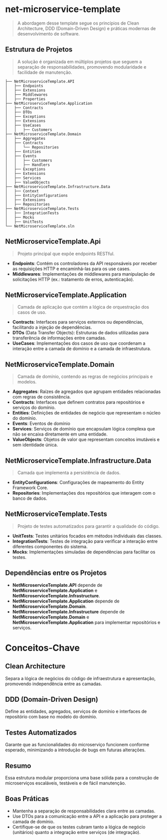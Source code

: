 # net-microservice-template
> A abordagem desse template segue os princípios de Clean Architecture, DDD (Domain-Driven Design) e práticas modernas de desenvolvimento de software.

## Estrutura de Projetos
> A solução é organizada em múltiplos projetos que seguem a separação de responsabilidades, promovendo modularidade e facilidade de manutenção.

```
├── NetMicroserviceTemplate.API
│   ├── Endpoints
│   ├── Extensions
│   ├── Middlewares
│   ├── Properties
├── NetMicroserviceTemplate.Application
│   ├── Contracts
│   ├── DTOs
│   ├── Exceptions
│   ├── Extensions
│   ├── UseCases
│   │   ├── Customers
├── NetMicroserviceTemplate.Domain
│   ├── Aggregates
│   ├── Contracts
│   │   └── Repositories
│   ├── Entities
│   ├── Events
│   │   ├── Customers
│   │   ├── Handlers
│   ├── Exceptions
│   ├── Extensions
│   ├── Services
│   ├── ValueObjects
├── NetMicroserviceTemplate.Infrastructure.Data
│   ├── Context
│   ├── EntityConfigurations
│   ├── Extensions
│   ├── Repositories
├── NetMicroserviceTemplate.Tests
│   ├── IntegrationTests
│   ├── Mocks
│   ├── UnitTests
└── NetMicroserviceTemplate.sln
```

## NetMicroserviceTemplate.Api
> Projeto principal que expõe endpoints RESTful.

* **Endpoints**: Contém os controladores da API responsáveis por receber as requisições HTTP e encaminhá-las para os use cases.
* **Middlewares**: Implementações de middlewares para manipulação de solicitações HTTP (ex.: tratamento de erros, autenticação).

## NetMicroserviceTemplate.Application
> Camada de aplicação que contém a lógica de orquestração dos casos de uso.

* **Contracts**: Interfaces para serviços externos ou dependências, facilitando a injeção de dependências.
* **DTOs** (Data Transfer Objects): Estruturas de dados utilizadas para transferência de informações entre camadas.
* **UseCases**: Implementações dos casos de uso que coordenam a interação entre a camada de domínio e a camada de infraestrutura.

## NetMicroserviceTemplate.Domain
> Camada de domínio, contendo as regras de negócios principais e modelos.

* **Aggregates**: Raízes de agregados que agrupam entidades relacionadas com regras de consistência.
* **Contracts**: Interfaces que definem contratos para repositórios e serviços do domínio.
* **Entities**: Definições de entidades de negócio que representam o núcleo do domínio.
* **Events**: Eventos de domínio
* **Services**: Serviços de domínio que encapsulam lógica complexa que não se encaixa diretamente em uma entidade.
* **ValueObjects**: Objetos de valor que representam conceitos imutáveis e sem identidade única.

## NetMicroserviceTemplate.Infrastructure.Data
> Camada que implementa a persistência de dados.

* **EntityConfigurations**: Configurações de mapeamento do Entity Framework Core.
* **Repositories**: Implementações dos repositórios que interagem com o banco de dados.

## NetMicroserviceTemplate.Tests
> Projeto de testes automatizados para garantir a qualidade do código.

* **UnitTests**: Testes unitários focados em métodos individuais das classes.
* **IntegrationTests**: Testes de integração para verificar a interação entre diferentes componentes do sistema.
* **Mocks**: Implementações simuladas de dependências para facilitar os testes.

## Dependências entre os Projetos
- **NetMicroserviceTemplate.API** depende de **NetMicroserviceTemplate.Application** e **NetMicroserviceTemplate.Infrastructure**.
- **NetMicroserviceTemplate.Application** depende de **NetMicroserviceTemplate.Domain**.
- **NetMicroserviceTemplate.Infrastructure** depende de **NetMicroserviceTemplate.Domain** e **NetMicroserviceTemplate.Application** para implementar repositórios e serviços.

# Conceitos-Chave

## Clean Architecture
Separa a lógica de negócios do código de infraestrutura e apresentação, promovendo independência entre as camadas.

## DDD (Domain-Driven Design)
Define as entidades, agregados, serviços de domínio e interfaces de repositório com base no modelo do domínio.

## Testes Automatizados
Garante que as funcionalidades do microserviço funcionem conforme esperado, minimizando a introdução de bugs em futuras alterações.

## Resumo
Essa estrutura modular proporciona uma base sólida para a construção de microserviços escaláveis, testáveis e de fácil manutenção.

## Boas Práticas
- Mantenha a separação de responsabilidades clara entre as camadas.
- Use DTOs para a comunicação entre a API e a aplicação para proteger a camada de domínio.
- Certifique-se de que os testes cubram tanto a lógica de negócio (unitários) quanto a integração entre serviços (de integração).
